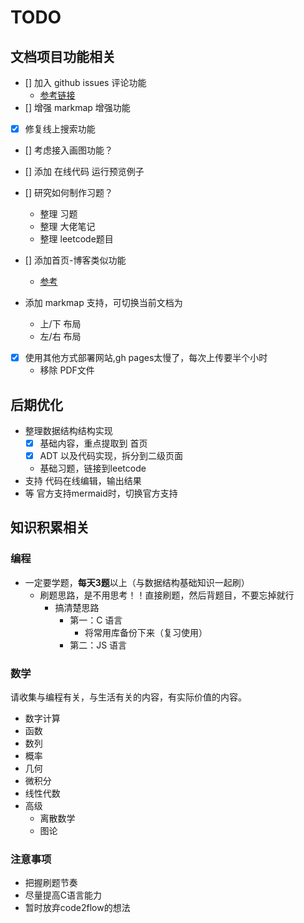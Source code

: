 
# TODO

## 文档项目功能相关

- [] 加入 github issues 评论功能
  - [参考链接](https://zhuanlan.zhihu.com/p/351055497)
- [] 增强 markmap 增强功能
- [x] 修复线上搜索功能
- [] 考虑接入画图功能？
- [] 添加 在线代码 运行预览例子
- [] 研究如何制作习题？
  - 整理 习题
  - 整理 大佬笔记
  - 整理 leetcode题目
- [] 添加首页-博客类似功能
  - [参考](https://freshdesignweb.com/free-blogger-templates/)

- 添加 markmap 支持，可切换当前文档为
  - 上/下 布局
  - 左/右 布局

- [x] 使用其他方式部署网站,gh pages太慢了，每次上传要半个小时
  - 移除 PDF文件

## 后期优化

- 整理数据结构结构实现
  - [x] 基础内容，重点提取到 首页
  - [x] ADT 以及代码实现，拆分到二级页面
  - 基础习题，链接到leetcode
- 支持 代码在线编辑，输出结果
- 等 官方支持mermaid时，切换官方支持

## 知识积累相关

### 编程

- 一定要学题，**每天3题**以上（与数据结构基础知识一起刷）
  - 刷题思路，是不用思考！！直接刷题，然后背题目，不要忘掉就行
    - 搞清楚思路
      - 第一：C 语言
        - 将常用库备份下来（复习使用）
      - 第二：JS 语言

### 数学

请收集与编程有关，与生活有关的内容，有实际价值的内容。

- 数字计算
- 函数
- 数列
- 概率
- 几何
- 微积分
- 线性代数
- 高级
  - 离散数学
  - 图论

### 注意事项

- 把握刷题节奏
- 尽量提高C语言能力
- 暂时放弃code2flow的想法
